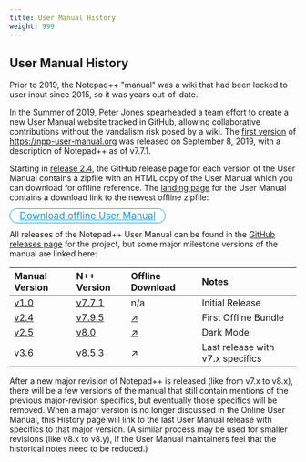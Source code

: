 ```yaml
---
title: User Manual History
weight: 999
---
```


## User Manual History

Prior to 2019, the Notepad++ "manual" was a wiki that had been locked to user input since 2015, so it was years out-of-date.

In the Summer of 2019, Peter Jones spearheaded a team effort to create a new User Manual website tracked in GitHub, allowing collaborative contributions without the vandalism risk posed by a wiki.  The [first version](https://github.com/notepad-plus-plus/npp-usermanual/releases/tag/1.0) of https://npp-user-manual.org was released on September 8, 2019, with a description of Notepad++ as of v7.7.1.

Starting in [release 2.4](https://github.com/notepad-plus-plus/npp-usermanual/releases/tag/2.4), the GitHub release page for each version of the User Manual contains a zipfile with an HTML copy of the User Manual which you can download for offline reference.  The [landing page](../../) for the User Manual contains a download link to the newest offline zipfile:

<p>
<a href="https://github.com/notepad-plus-plus/npp-usermanual/releases/latest/download/nppUserManual.zip" style="
text-align: center;
font-size: larger;
-moz-border-radius: 1em;
border-radius: 1em;
border: 1px solid #00A2E8;
background-color: white;
color: #00A2E8;
padding: 2px 1em;
">Download offline User Manual</a>
</p>


All releases of the Notepad++ User Manual can be found in the [GitHub releases page](https://github.com/notepad-plus-plus/npp-usermanual/releases) for the project, but some major milestone versions of the manual are linked here:

| Manual Version | N++ Version | Offline Download | Notes |
|:---|:---|:---|:---|
| [v1.0](https://github.com/notepad-plus-plus/npp-usermanual/releases/tag/1.0) | [v7.7.1](https://notepad-plus-plus.org/downloads/v7.7.1/) | n/a | Initial Release |
| [v2.4](https://github.com/notepad-plus-plus/npp-usermanual/releases/tag/2.4) | [v7.9.5](https://notepad-plus-plus.org/downloads/v7.9.5/) | [↗](https://github.com/notepad-plus-plus/npp-usermanual/releases/download/2.4/nppUserManual.zip) | First Offline Bundle |
| [v2.5](https://github.com/notepad-plus-plus/npp-usermanual/releases/tag/2.5) | [v8.0](https://notepad-plus-plus.org/downloads/v8/) | [↗](https://github.com/notepad-plus-plus/npp-usermanual/releases/download/2.5/nppUserManual.zip) | Dark Mode |
| [v3.6](https://github.com/notepad-plus-plus/npp-usermanual/releases/tag/3.6) | [v8.5.3](https://notepad-plus-plus.org/downloads/v8.5.3/) | [↗](https://github.com/notepad-plus-plus/npp-usermanual/releases/download/3.6/nppUserManual.zip) | Last release with v7.x specifics |

After a new major revision of Notepad++ is released (like from v7.x to v8.x), there will be a few versions of the manual that still contain mentions of the previous major-revision specifics, but eventually those specifics will be removed.  When a major version is no longer discussed in the Online User Manual, this History page will link to the last User Manual release with specifics to that major version.  (A similar process may be used for smaller revisions (like v8.x to v8.y), if the User Manual maintainers feel that the historical notes need to be reduced.)

<!-- pryrt is trying to auto-generate the site -->
